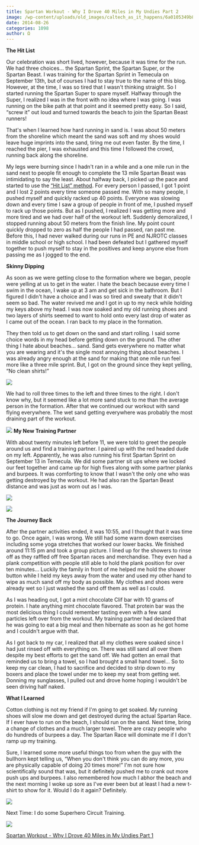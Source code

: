 ```yaml
---
title: Spartan Workout - Why I Drove 40 Miles in My Undies Part 2
image: /wp-content/uploads/old_images/caltech_as_it_happens/6a0105349b8251970b01b7c6d0ed14970b.jpg
date: 2014-08-26
categories: 1098
author: Ω
---
```


**The Hit List**

Our celebration was short lived, however, because it was time for the run. We had three choices... the Spartan Sprint, the Spartan Super, or the Spartan Beast. I was training for the Spartan Sprint in Temecula on September 13th, but of courses I had to stay true to the name of this blog. However, at the time, I was so tired that I wasn't thinking straight. So I started running the Spartan Super to spare myself. Halfway through the Super, I realized I was in the front with no idea where I was going. I was running on the bike path at that point and it seemed pretty easy. So I said, “screw it” out loud and turned towards the beach to join the Spartan Beast runners!



That's when I learned how hard running in sand is. I was about 50 meters from the shoreline which meant the sand was soft and my shoes would leave huge imprints into the sand, tiring me out even faster. By the time, I reached the pier, I was exhausted and this time I followed the crowd, running back along the shoreline.




My legs were burning since I hadn't ran in a while and a one mile run in the sand next to people fit enough to complete the 13 mile Spartan Beast was intimidating to say the least. About halfway back, I picked up the pace and started to use the [“Hit List” method](https://impossiblehq.com/hit-list-method). For every person I passed, I got 1 point and I lost 2 points every time someone passed me. With so many people, I pushed myself and quickly racked up 40 points. Everyone was slowing down and every time I saw a group of people in front of me, I pushed myself to rack up those points. But as I pushed, I realized I was getting more and more tired and we had over half of the workout left. Suddenly demoralized, I stopped running about 50 meters from the finish line. My point count quickly dropped to zero as half the people I had passed, ran past me. Before this, I had never walked during our runs in PE and NJROTC classes in middle school or high school. I had been defeated but I gathered myself together to push myself to stay in the positives and keep anyone else from passing me as I jogged to the end.



**Skinny Dipping**

As soon as we were getting close to the formation where we began, people were yelling at us to get in the water. I hate the beach because every time I swim in the ocean, I wake up at 3 am and get sick in the bathroom. But I figured I didn't have a choice and I was so tired and sweaty that it didn't seem so bad. The water revived me and I got in up to my neck while holding my keys above my head. I was now soaked and my old running shoes and two layers of shirts seemed to want to hold onto every last drop of water as I came out of the ocean. I ran back to my place in the formation.


They then told us to get down on the sand and start rolling. I said some choice words in my head before getting down on the ground. The other thing I hate about beaches... sand. Sand gets everywhere no matter what you are wearing and it's the single most annoying thing about beaches. I was already angry enough at the sand for making that one mile run feel more like a three mile sprint. But, I got on the ground since they kept yelling, “No clean shirts!”


![](/old_images/caltech_as_it_happens/6a0105349b8251970b01a511fb580b970c.jpg)

We had to roll three times to the left and three times to the right. I don't know why, but it seemed like a lot more sand stuck to me than the average person in the formation. After that we continued our workout with sand flying everywhere. The wet sand getting everywhere was probably the most draining part of the workout.


![](/old_images/caltech_as_it_happens/6a0105349b8251970b01a511fb5716970c.jpg)
**My New Training Partner**

With about twenty minutes left before 11, we were told to greet the people around us and find a training partner. I paired up with the red headed dude on my left. Apparently, he was also running his first Spartan Sprint on September 13 in Temecula. We did some partner sit ups where we locked our feet together and came up for high fives along with some partner planks and burpees. It was comforting to know that I wasn't the only one who was getting destroyed by the workout. He had also ran the Spartan Beast distance and was just as worn out as I was.


![](/old_images/caltech_as_it_happens/6a0105349b8251970b01a511fb5875970c.jpg)

![](/old_images/caltech_as_it_happens/6a0105349b8251970b01a511fb5865970c.jpg)


**The Journey Back**

After the partner activities ended, it was 10:55, and I thought that it was time to go. Once again, I was wrong. We still had some warm down exercises including some yoga stretches that worked our lower backs. We finished around 11:15 pm and took a group picture. I lined up for the showers to rinse off as they raffled off free Spartan races and merchandise. They even had a plank competition with people still able to hold the plank position for over ten minutes... Luckily the family in front of me helped me hold the shower button while I held my keys away from the water and used my other hand to wipe as much sand off my body as possible. My clothes and shoes were already wet so I just washed the sand off them as well as I could.




As I was heading out, I got a mint chocolate Clif bar with 10 grams of protein. I hate anything mint chocolate flavored. That protein bar was the most delicious thing I could remember tasting even with a few sand particles left over from the workout. My training partner had declared that he was going to eat a big meal and then hibernate as soon as he got home and I couldn't argue with that.




As I got back to my car, I realized that all my clothes were soaked since I had just rinsed off with everything on. There was still sand all over them despite my best efforts to get the sand off. We had gotten an email that reminded us to bring a towel, so I had brought a small hand towel... So to keep my car clean, I had to sacrifice and decided to strip down to my boxers and place the towel under me to keep my seat from getting wet. Donning my sunglasses, I pulled out and drove home hoping I wouldn't be seen driving half naked.



**What I Learned**

Cotton clothing is not my friend if I'm going to get soaked. My running shoes will slow me down and get destroyed during the actual Spartan Race. If I ever have to run on the beach, I should run on the sand. Next time, bring a change of clothes and a much larger towel. There are crazy people who do hundreds of burpees a day. The Spartan Race will dominate me if I don't ramp up my training.




Sure, I learned some more useful things too from when the guy with the bullhorn kept telling us, “When you don't think you can do any more, you are physically capable of doing 20 times more!” I'm not sure how scientifically sound that was, but it definitely pushed me to crank out more push ups and burpees. I also remembered how much I abhor the beach and the next morning I woke up sore as I've ever been but at least I had a new t-shirt to show for it. Would I do it again? Definitely.


![](/old_images/caltech_as_it_happens/6a0105349b8251970b01a511fb56c6970c.jpg)



Next Time: I do some Superhero Circuit Training.

[![](https://i.zemanta.com/293226499_80_80.jpg)](https://caltech.typepad.com/caltech_as_it_happens/2014/08/spartan-workout-why-i-drove-40-miles-in-my-undies-part-1.html)

[Spartan Workout - Why I Drove 40 Miles in My Undies Part 1](https://caltech.typepad.com/caltech_as_it_happens/2014/08/spartan-workout-why-i-drove-40-miles-in-my-undies-part-1.html)

